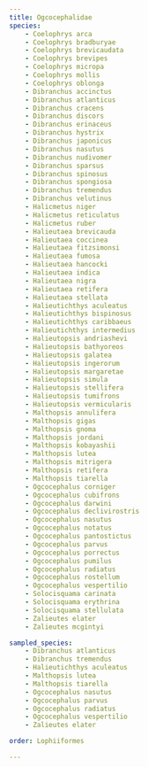 ```yaml
---
title: Ogcocephalidae
species:
    - Coelophrys arca
    - Coelophrys bradburyae
    - Coelophrys brevicaudata
    - Coelophrys brevipes
    - Coelophrys micropa
    - Coelophrys mollis
    - Coelophrys oblonga
    - Dibranchus accinctus
    - Dibranchus atlanticus
    - Dibranchus cracens
    - Dibranchus discors
    - Dibranchus erinaceus
    - Dibranchus hystrix
    - Dibranchus japonicus
    - Dibranchus nasutus
    - Dibranchus nudivomer
    - Dibranchus sparsus
    - Dibranchus spinosus
    - Dibranchus spongiosa
    - Dibranchus tremendus
    - Dibranchus velutinus
    - Halicmetus niger
    - Halicmetus reticulatus
    - Halicmetus ruber
    - Halieutaea brevicauda
    - Halieutaea coccinea
    - Halieutaea fitzsimonsi
    - Halieutaea fumosa
    - Halieutaea hancocki
    - Halieutaea indica
    - Halieutaea nigra
    - Halieutaea retifera
    - Halieutaea stellata
    - Halieutichthys aculeatus
    - Halieutichthys bispinosus
    - Halieutichthys caribbaeus
    - Halieutichthys intermedius
    - Halieutopsis andriashevi
    - Halieutopsis bathyoreos
    - Halieutopsis galatea
    - Halieutopsis ingerorum
    - Halieutopsis margaretae
    - Halieutopsis simula
    - Halieutopsis stellifera
    - Halieutopsis tumifrons
    - Halieutopsis vermicularis
    - Malthopsis annulifera
    - Malthopsis gigas
    - Malthopsis gnoma
    - Malthopsis jordani
    - Malthopsis kobayashii
    - Malthopsis lutea
    - Malthopsis mitrigera
    - Malthopsis retifera
    - Malthopsis tiarella
    - Ogcocephalus corniger
    - Ogcocephalus cubifrons
    - Ogcocephalus darwini
    - Ogcocephalus declivirostris
    - Ogcocephalus nasutus
    - Ogcocephalus notatus
    - Ogcocephalus pantostictus
    - Ogcocephalus parvus
    - Ogcocephalus porrectus
    - Ogcocephalus pumilus
    - Ogcocephalus radiatus
    - Ogcocephalus rostellum
    - Ogcocephalus vespertilio
    - Solocisquama carinata
    - Solocisquama erythrina
    - Solocisquama stellulata
    - Zalieutes elater
    - Zalieutes mcgintyi

sampled_species:
    - Dibranchus atlanticus
    - Dibranchus tremendus
    - Halieutichthys aculeatus
    - Malthopsis lutea
    - Malthopsis tiarella
    - Ogcocephalus nasutus
    - Ogcocephalus parvus
    - Ogcocephalus radiatus
    - Ogcocephalus vespertilio
    - Zalieutes elater

order: Lophiiformes

---
```

